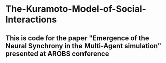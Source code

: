 # The-Kuramoto-Model-of-Social-Interactions
## This is code for the paper "Emergence of the Neural Synchrony in the Multi-Agent simulation" presented at AROBS conference
